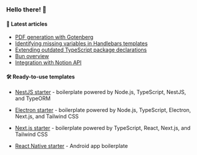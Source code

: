 ### Hello there! 👋

#### :memo: Latest articles
<!-- BLOG-POST-LIST:START -->
- [PDF generation with Gotenberg](https://sevic.dev/notes/pdf-generation-gotenberg/)
- [Identifying missing variables in Handlebars templates](https://sevic.dev/notes/handlebars-template-missing-variables/)
- [Extending outdated TypeScript package declarations](https://sevic.dev/notes/extend-package-types/)
- [Bun overview](https://sevic.dev/notes/bun-overview/)
- [Integration with Notion API](https://sevic.dev/notes/notion-api-nodejs/)
<!-- BLOG-POST-LIST:END -->

#### 🛠️ Ready-to-use templates
- [NestJS starter](https://sevic.dev/nestjs-starter?ref=github) - boilerplate powered by Node.js, TypeScript, NestJS, and TypeORM

- [Electron starter](https://sevic.dev/electron-starter?ref=github) - boilerplate powered by Node.js, TypeScript, Electron, Next.js, and Tailwind CSS

- [Next.js starter](https://sevic.dev/nextjs-starter?ref=github) - boilerplate powered by TypeScript, React, Next.js, and Tailwind CSS

- [React Native starter](https://sevic.dev/react-native-starter?ref=github) - Android app boilerplate
